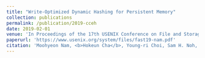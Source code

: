 ```yaml
---
title: "Write-Optimized Dynamic Hashing for Persistent Memory"
collection: publications
permalink: /publication/2019-cceh
date: 2019-02-01
venue: 'In Proceedings of the 17th USENIX Conference on File and Storage Technologies'
paperurl: 'https://www.usenix.org/system/files/fast19-nam.pdf'
citation: 'Moohyeon Nam, <b>Hokeun Cha</b>, Young-ri Choi, Sam H. Noh, and Beomseok Nam.'
---
```

